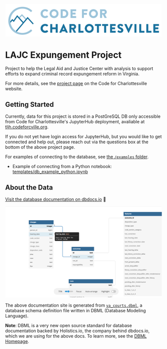 ![](assets/code-for-cville-logo.png)

# LAJC Expungement Project

Project to help the Legal Aid and Justice Center with analysis to support efforts to expand criminal record expungement reform in Virginia.

For more details, see the [project page](https://www.codeforcville.org/lajc-expungement) on the Code for Charlottesville website. 

## Getting Started

Currently, data for this project is stored in a PostGreSQL DB only accessible from Code for Charlottesville's JupyterHub deployment, avaliable at [tljh.codeforcville.org](tljh.codeforcville.org). 

If you do not yet have login access for JupyterHub, but you would like to get connected and help out, please reach out via the questions box at the bottom of the above project page. 

For examples of connecting to the database, see [the `/examples` folder](examples). 

- Example of connecting from a Python notebook: [templates/db_example_python.ipynb](templates/db_example_python.ipynb)

## About the Data

[Visit the database documentation on dbdocs.io](https://dbdocs.io/isaak-a/expungement) :link:

[![](assets/dbdocs-screenshot.png)][1]

[1]: https://dbdocs.io/isaak-a/expungement

The above documentation site is generated from [`va_courts.dbml`](va_courts.dbml), a database schema definition file written in DBML (Database Modeling Language). 

**Note**: DBML is a very new open source standard for database documentation backed by Holistics.io, the company behind dbdocs.io, which we are using for the above docs. To learn more, see the [DBML Homepage](https://www.dbml.org/home/). 
